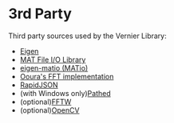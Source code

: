 # 3rd Party

Third party sources used by the Vernier Library:

  - <a href="http://eigen.tuxfamily.org">Eigen</a>
  - <a href="https://sourceforge.net/projects/matio/">MAT File I/O Library</a>
  - <a href="https://github.com/tesch1/eigen-matio">eigen-matio (MATio)</a>
  - <a href="http://www.kurims.kyoto-u.ac.jp/~ooura/">Ooura's FFT implementation</a>
  - <a href="https://rapidjson.org/"> RapidJSON </a>
  - (with Windows only)<a href="https://code.google.com/archive/p/pathed/">Pathed</a>  
  - (optional)<a href="http://www.fftw.org/">FFTW</a> 
  - (optional)<a href="http://opencv.org/">OpenCV</a> 
